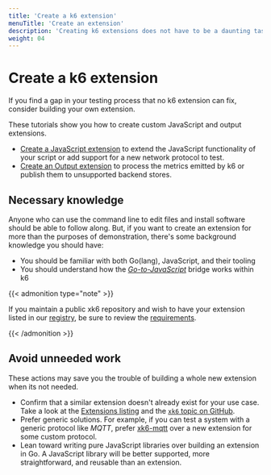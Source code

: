```yaml
---
title: 'Create a k6 extension'
menuTitle: 'Create an extension'
description: 'Creating k6 extensions does not have to be a daunting task, but there are some prerequisites to succeed.'
weight: 04
---
```


# Create a k6 extension

If you find a gap in your testing process that no k6 extension can fix,
consider building your own extension.

These tutorials show you how to create custom JavaScript and output extensions.

- [Create a JavaScript extension](https://grafana.com/docs/k6/<K6_VERSION>/extensions/create/javascript-extensions) to extend the JavaScript functionality of your script or add support for a new network protocol to test.
- [Create an Output extension](https://grafana.com/docs/k6/<K6_VERSION>/extensions/create/output-extensions) to process the metrics emitted by k6 or publish them to unsupported backend stores.

## Necessary knowledge

Anyone who can use the command line to edit files and install software should be able to follow along.
But, if you want to create an extension for more than the purposes of demonstration,
there's some background knowledge you should have:

- You should be familiar with both Go(lang), JavaScript, and their tooling
- You should understand how the [_Go-to-JavaScript_](https://grafana.com/docs/k6/<K6_VERSION>/extensions/explanations/go-js-bridge) bridge works within k6

{{< admonition type="note" >}}

If you maintain a public xk6 repository and wish to have your extension listed in our [registry](https://grafana.com/docs/k6/<K6_VERSION>/extensions/explore),
be sure to review the [requirements](https://grafana.com/docs/k6/<K6_VERSION>/extensions/explanations/extensions-registry#registry-requirements).

{{< /admonition >}}

## Avoid unneeded work

These actions may save you the trouble of building a whole new extension when its not needed.

- Confirm that a similar extension doesn't already exist for your use case. Take a look at
  the [Extensions listing](https://grafana.com/docs/k6/<K6_VERSION>/extensions/explore) and the [`xk6` topic on GitHub](https://github.com/topics/xk6).
- Prefer generic solutions. For example, if you can test a system with a generic protocol like _MQTT_, prefer
  [xk6-mqtt](https://github.com/pmalhaire/xk6-mqtt) over a new extension for some custom protocol.
- Lean toward writing pure JavaScript libraries over building an extension in Go.
  A JavaScript library will be better supported, more straightforward, and reusable than an extension.
